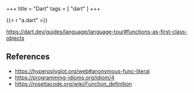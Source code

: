 +++
title = "Dart"
tags = [ "dart" ]
+++

{{< r "a.dart" >}}

<https://dart.dev/guides/language/language-tour#functions-as-first-class-objects>

## References

- <https://hyperpolyglot.org/web#anonymous-func-literal>
- <https://programming-idioms.org/idiom/4>
- <https://rosettacode.org/wiki/Function_definition>
